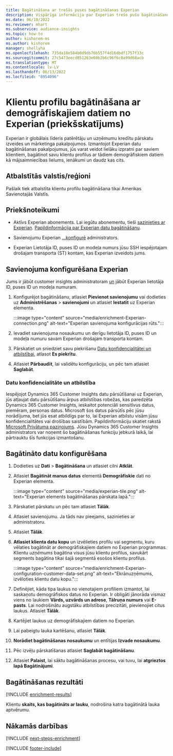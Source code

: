 ```yaml
---
title: Bagātināšana ar trešās puses bagātināšanas Experian
description: Vispārīga informācija par Experian trešo pušu bagātināšanu.
ms.date: 06/10/2022
ms.reviewer: mhart
ms.subservice: audience-insights
ms.topic: how-to
author: kishorem-ms
ms.author: kishorem
manager: shellyha
ms.openlocfilehash: 735da18e584b0d9db76b557f4d16dbdf1757f33c
ms.sourcegitcommit: 27c5473eecd851263e60b2b6c96f6c0a99d68acb
ms.translationtype: MT
ms.contentlocale: lv-LV
ms.lasthandoff: 06/13/2022
ms.locfileid: "8954096"
---
```

# <a name="enrich-customer-profiles-with-demographics-from-experian-preview"></a>Klientu profilu bagātināšana ar demogrāfiskajiem datiem no Experian (priekšskatījums)

Experian ir globālais līderis patērētāju un uzņēmumu kredītu pārskatu izveides un mārketinga pakalpojumos. Izmantojot Experian datu bagātināšanas pakalpojumus, jūs varat veidot lielāku izpratni par saviem klientiem, bagātinot savu klientu profilus ar tādiem demogrāfiskiem datiem kā mājsaimniecības lielums, ienākumi un daudz kas cits.

## <a name="supported-countriesregions"></a>Atbalstītās valstis/reģioni

Pašlaik tiek atbalstīta klientu profilu bagātināšana tikai Amerikas Savienotajās Valstīs.

## <a name="prerequisites"></a>Priekšnoteikumi

- Aktīvs Experian abonements. Lai iegūtu abonementu, tieši [sazinieties ar Experian](https://www.experian.com/marketing-services/contact). [Papildinformācija par Experian datu bagātināšanu](https://www.experian.com/marketing-services/microsoft?cmpid=ems_web_mci_cdppage).

- Savienojumu Experian [...](connections.md)[konfigurē](#configure-the-connection-for-experian) administrators.

- Experian Lietotāja ID, puses ID un modeļa numurs jūsu SSH iespējotajam drošajam transporta (ST) kontam, kas Experian izveidots jums.

## <a name="configure-the-connection-for-experian"></a>Savienojuma konfigurēšana Experian

Jums ir jābūt customer insights administratoram [un](permissions.md#admin) jābūt Experian lietotāja ID, puses ID un modeļa numuram.

1. Konfigurējot bagātināšanu, atlasiet **Pievienot savienojumu** vai dodieties uz **Administrēšanas** > **savienojumi** un atlasiet **Iestatīt** uz Experian elementa.

   :::image type="content" source="media/enrichment-Experian-connection.png" alt-text="Experian savienojuma konfigurācijas rūts.":::

1. Ievadiet savienojuma nosaukumu un derīgu lietotāja ID, puses ID un modeļa numuru savam Experian drošajam transporta kontam.

1. Pārskatiet un sniedziet savu piekrišanu [Datu konfidencialitātei un atbilstībai](#data-privacy-and-compliance), atlasot **Es piekrītu**.

1. Atlasiet **Pārbaudīt**, lai validētu konfigurāciju, un pēc tam atlasiet **Saglabāt**.

### <a name="data-privacy-and-compliance"></a>Datu konfidencialitāte un atbilstība

Iespējojot Dynamics 365 Customer Insights datu pārsūtīšanai uz Experian, jūs atļaujat datu pārsūtīšanu ārpus atbilstības robežas, kas paredzēta Dynamics 365 Customer Insights, ieskaitot potenciāli sensitīvus datus, piemēram, personas datus. Microsoft šos datus pārsūtīs pēc jūsu norādījuma, bet jūs esat atbildīgs par to, lai Experian atbilstu visām jūsu konfidencialitātes vai drošības saistībām. Papildinformāciju skatiet rakstā [Microsoft Privātuma paziņojums](https://go.microsoft.com/fwlink/?linkid=396732). Jūsu Dynamics 365 Customer Insights administrators var noņemt šo bagātināšanas funkciju jebkurā laikā, lai pārtrauktu šīs funkcijas izmantošanu.

## <a name="configure-the-enrichment"></a>Bagātināto datu konfigurēšana

1. Dodieties uz **Dati** > **Bagātināšana** un atlasiet cilni **Atklāt**.

1. Atlasiet **Bagātināt manus datus** elementā **Demogrāfiskie** dati no Experian elementa.

   :::image type="content" source="media/experian-tile.png" alt-text="Experian elements bagātināšanas pārskata lapā.":::

1. Pārskatiet pārskatu un pēc tam atlasiet **Tālāk**.

1. Atlasiet savienojumu. Ja tāds nav pieejams, sazinieties ar administratoru.

1. Atlasiet **Tālāk**.

1. **Atlasiet klienta datu kopu** un izvēlieties profilu vai segmentu, kuru vēlaties bagātināt ar demogrāfiskajiem datiem no Experian programmas. Klientu *uzņēmums* bagātina visus jūsu klientu profilus, savukārt segments bagātina tikai šajā segmentā esošos klientu profilus.

    :::image type="content" source="media/enrichment-Experian-configuration-customer-data-set.png" alt-text="Ekrānuzņēmums, izvēloties klientu datu kopu.":::

1. Definējiet, kāda tipa laukus no vienotajiem profiliem izmantot, lai saskaņotu demogrāfiskos datus no Experian. Ir obligāti jānorāda vismaz viens no laukiem **Vārds, uzvārds un adrese**, **Tālruņa numurs** vai **E-pasts**. Lai nodrošinātu augstāku atbilstības precizitāti, pievienojiet citus laukus. Atlasiet **Tālāk**.

1. Kartējiet laukus uz demogrāfiskajiem datiem no Experian.

1. Lai pabeigtu lauka kartēšanu, atlasiet **Tālāk**.

1. **Norādiet bagātināšanas nosaukumu** un entītijas **Izvade nosaukumu**.

1. Pēc izvēļu pārskatīšanas atlasiet **Saglabāt bagātināšanu**.

1. Atlasiet **Palaist**, lai sāktu bagātināšanas procesu, vai tuvu, lai **atgrieztos lapā Bagātinājumi**.

## <a name="enrichment-results"></a>Bagātināšanas rezultāti

[!INCLUDE [enrichment-results](includes/enrichment-results.md)]

Klientu **skaits, kas bagātināts ar lauku**, nodrošina katra bagātinātā lauka aptvērumu.

## <a name="next-steps"></a>Nākamās darbības

[!INCLUDE [next-steps-enrichment](includes/next-steps-enrichment.md)]

[!INCLUDE [footer-include](includes/footer-banner.md)]

